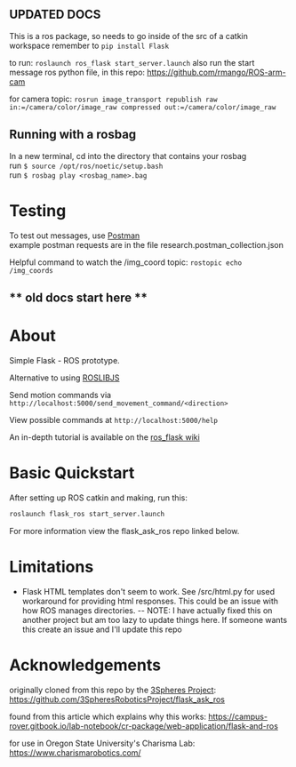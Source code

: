 ## UPDATED DOCS

This is a ros package, so needs to go inside of the src of a catkin workspace
remember to `pip install Flask`

to run: `roslaunch ros_flask start_server.launch`
also run the start message ros python file, in this repo: https://github.com/rmango/ROS-arm-cam

for camera topic: `rosrun image_transport republish raw in:=/camera/color/image_raw compressed out:=/camera/color/image_raw`  

## Running with a rosbag
In a new terminal, cd into the directory that contains your rosbag\
run ```$ source /opt/ros/noetic/setup.bash```\
run ```$ rosbag play <rosbag_name>.bag```

# Testing
To test out messages, use [Postman](https://www.postman.com/)  
example postman requests are in the file research.postman_collection.json

Helpful command to watch the /img_coord topic: `rostopic echo /img_coords`

** old docs start here **
------------
# About

Simple Flask - ROS prototype.

Alternative to using [ROSLIBJS](http://wiki.ros.org/roslibjs)

Send motion commands via `http://localhost:5000/send_movement_command/<direction>`

View possible commands at `http://localhost:5000/help`

An in-depth tutorial is available on the [ros_flask wiki](https://github.com/stoddabr/ros_flask/wiki/Tutorial)

# Basic Quickstart

After setting up ROS catkin and making, run this:
```bash
roslaunch flask_ros start_server.launch
```

For more information view the flask_ask_ros repo linked below.

# Limitations

* Flask HTML templates don't seem to work.
See /src/html.py for used workaround for providing html responses.
This could be an issue with how ROS manages directories. -- NOTE: I have actually fixed this on another project but am too lazy to update things here. If someone wants this create an issue and I'll update this repo

# Acknowledgements

originally cloned from this repo by the [3Spheres Project](https://3srp.com/):
  https://github.com/3SpheresRoboticsProject/flask_ask_ros

found from this article which explains why this works:
  https://campus-rover.gitbook.io/lab-notebook/cr-package/web-application/flask-and-ros

for use in Oregon State University's Charisma Lab:
  https://www.charismarobotics.com/
